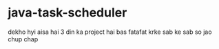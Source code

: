 # java-task-scheduler
dekho  hyi aisa hai 3 din ka project hai bas fatafat krke sab ke sab so jao chup chap
